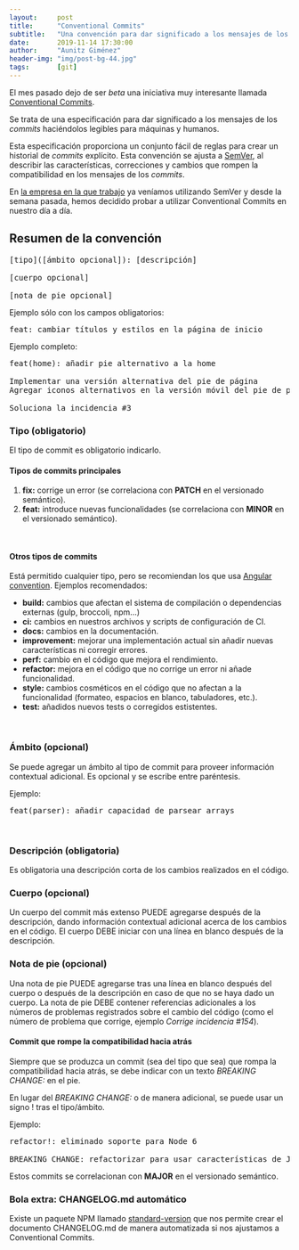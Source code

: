 ```yaml
---
layout:     post
title:      "Conventional Commits"
subtitle:   "Una convención para dar significado a los mensajes de los commits"
date:       2019-11-14 17:30:00
author:     "Aunitz Giménez"
header-img: "img/post-bg-44.jpg"
tags:       [git]
---
```


<p>El mes pasado dejo de ser <em>beta</em> una iniciativa muy interesante llamada <a href="https://www.conventionalcommits.org/" target="_blank">Conventional Commits</a>.</p>

<p>Se trata de una especificación para dar significado a los mensajes de los <em>commits</em> haciéndolos legibles para máquinas y humanos.</p>

<p>Esta especificación proporciona un conjunto fácil de reglas para crear un historial de <em>commits</em> explícito. Esta convención se ajusta a <a href="http://semver.org/" target="_blank">SemVer</a>, al describir las características, correcciones y cambios que rompen la compatibilidad en los mensajes de los <em>commits</em>.</p>

<p>En <a href="https://www.adimedia.net/" target="_blank">la empresa en la que trabajo</a> ya veníamos utilizando SemVer y desde la semana pasada, hemos decidido probar a utilizar Conventional Commits en nuestro día a día.</p>

<h2>Resumen de la convención</h2>

<pre>[tipo]([ámbito opcional]): [descripción]

[cuerpo opcional]

[nota de pie opcional]
</pre>

<p>Ejemplo sólo con los campos obligatorios:</p>

<pre>feat: cambiar títulos y estilos en la página de inicio</pre>

<p>Ejemplo completo:</p>

<pre>feat(home): añadir pie alternativo a la home

Implementar una versión alternativa del pie de página
Agregar iconos alternativos en la versión móvil del pie de página

Soluciona la incidencia #3
</pre>

<h3>Tipo (obligatorio)</h3>

<p>El tipo de commit es obligatorio indicarlo.</p>

<h4>Tipos de commits principales</h4>
<ol>
 	<li><strong>fix:</strong> corrige un error (se correlaciona con <strong>PATCH</strong> en el versionado semántico).</li>
 	<li><strong>feat:</strong> introduce nuevas funcionalidades (se correlaciona con <strong>MINOR</strong> en el versionado semántico).</li>
</ol>

<br>
<h4>Otros tipos de commits</h4>

<p>Está permitido cualquier tipo, pero se recomiendan los que usa <a href="https://github.com/angular/angular/blob/22b96b9/CONTRIBUTING.md#-commit-message-guidelines" target="_blank">Angular convention</a>. Ejemplos recomendados:<p>
<ul>
 	<li><strong>build:</strong> cambios que afectan el sistema de compilación o dependencias externas (gulp, broccoli, npm...)</li>
 	<li><strong>ci:</strong> cambios en nuestros archivos y scripts de configuración de CI.</li>
 	<li><strong>docs:</strong> cambios en la documentación.</li>
 	<li><strong>improvement:</strong> mejorar una implementación actual sin añadir nuevas características ni corregir errores.</li>
 	<li><strong>perf:</strong> cambio en el código que mejora el rendimiento.</li>
 	<li><strong>refactor:</strong> mejora en el código que no corrige un error ni añade funcionalidad.</li>
 	<li><strong>style:</strong> cambios cosméticos en el código que no afectan a la funcionalidad (formateo, espacios en blanco, tabuladores, etc.).</li>
 	<li><strong>test:</strong> añadidos nuevos tests o corregidos estistentes.</li>
</ul>

<br>
<h3>Ámbito (opcional)</h3>

<p>Se puede agregar un ámbito al tipo de commit para proveer información contextual adicional. Es opcional y se escribe entre paréntesis.</p>

<p>Ejemplo:</p>

<pre>feat(parser): añadir capacidad de parsear arrays</pre>

<br>
<h3>Descripción (obligatoria)</h3>

<p>Es obligatoria una descripción corta de los cambios realizados en el código.</p>

<h3>Cuerpo (opcional)</h3>

<p>Un cuerpo del commit más extenso PUEDE agregarse después de la descripción, dando información contextual adicional acerca de los cambios en el código. El cuerpo DEBE iniciar con una línea en blanco después de la descripción.</p>

<h3>Nota de pie (opcional)</h3>

<p>Una nota de pie PUEDE agregarse tras una línea en blanco después del cuerpo o después de la descripción en caso de que no se haya dado un cuerpo. La nota de pie DEBE contener referencias adicionales a los números de problemas registrados sobre el cambio del código (como el número de problema que corrige, ejemplo <i>Corrige incidencia #154</i>).</p>

<h4>Commit que rompe la compatibilidad hacia atrás</h4>

<p>Siempre que se produzca un commit (sea del tipo que sea) que rompa la compatibilidad hacia atrás, se debe indicar con un texto <em>BREAKING CHANGE:</em> en el pie.</p>

<p>En lugar del <em>BREAKING CHANGE:</em> o de manera adicional, se puede usar un signo ! tras el tipo/ámbito.</p>

<p>Ejemplo:</p>

<pre>refactor!: eliminado soporte para Node 6

BREAKING CHANGE: refactorizar para usar características de JavaScript no disponibles en Node 6
</pre>

<p>Estos commits se correlacionan con <strong>MAJOR</strong> en el versionado semántico.</p>

<h3>Bola extra: CHANGELOG.md automático</h3>

<p>Existe un paquete NPM llamado <a href="https://github.com/conventional-changelog/standard-version" target="_blank">standard-version</a> que nos permite crear el documento CHANGELOG.md de manera automatizada si nos ajustamos a Conventional Commits.</p>